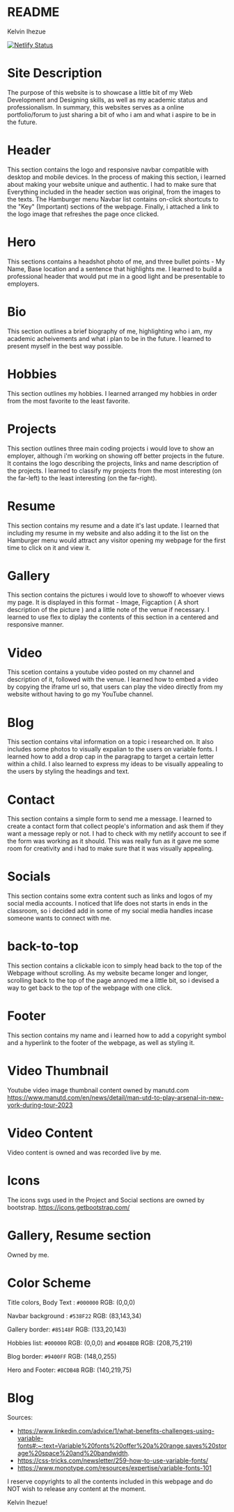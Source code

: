 # README

<!-- Name of the webpage and Ownership-->

Kelvin Ihezue 

<!-- Netlify Status Badge-->

[![Netlify Status](https://api.netlify.com/api/v1/badges/dbecefe4-e882-414c-a6bc-ef9a91578346/deploy-status)](https://app.netlify.com/sites/about-me-kelony11/deploys)

<!-- Site Description -->

# Site Description 
The purpose of this website is to showcase a little bit of my Web Development and Designing skills, as well as my academic status and professionalism. In summary, this websites serves as a online portfolio/forum to just sharing a bit of who i am and what i aspire to be in the future.

<!-- Sections of the Webpage -->

# Header 
This section contains the logo and responsive navbar compatible with desktop and mobile devices. In the process of making this section, i learned about making your website unique and authentic. I had to make sure that Everything included in the header section was original, from the images to the texts. The Hamburger menu Navbar list contains on-click shortcuts to the "Key" (Important) sections of the webpage. Finally, i attached a link to the logo image that refreshes the page once clicked. 

# Hero 
This sections contains a headshot photo of me, and three bullet points - My Name, Base location and a sentence that highlights me. I learned to build a professional header that would put me in a good light and be presentable to employers.

# Bio 
This section outlines a brief biography of me, highlighting who i am, my academic acheivements and what i plan to be in the future. I learned to present myself in the best way possible.

# Hobbies 
This section outlines my hobbies. I learned arranged my hobbies in order from the most favorite to the least favorite. 

# Projects 
This section outlines three main coding projects i would love to show an employer, although i'm working on showing off better projects in the future. It contains the logo describing the projects, links and name description of the projects. I learned to classify my projects from the most interesting (on the far-left) to the least interesting (on the far-right). 
 
# Resume 
This section contains my resume and a date it's last update. I learned that including my resume in my website and also adding it to the list on the Hamburger menu would attract any visitor opening my webpage for the first time to click on it and view it.

# Gallery 
This section contains the pictures i would love to showoff to whoever views my page. It is displayed in this format - Image, Figcaption ( A short description of the picture ) and a little note of the venue if necessary. I learned to use flex to diplay the contents of this section in a centered and responsive manner. 

# Video 
This scetion contains a youtube video posted on my channel and description of it, followed with the venue. I learned how to embed a video by copying the iframe url so, that users can play the video directly from my website without having to go my YouTube channel.

# Blog 
This section contains vital information on a topic i researched on. It also includes some photos to visually expalian to the users on variable fonts. I learned how to add a drop cap in the paragrapg to target a certain letter within a child. I also learned to express my ideas to be visually appealing to the users by styling the headings and text.

# Contact 
This section contains a simple form to send me a message. I learned to create a contact form that collect people's information and ask them if they want a message reply or not. I had to check with my netlify account to see if the form was working as it should. This was really fun as it gave me some room for creativity and i had to make sure that it was visually appealing. 

# Socials 
This section contains some extra content such as links and logos of my social media accounts. I noticed that life does not starts in ends in the classroom, so i decided add in some of my social media handles incase someone wants to connect with me.  

# back-to-top 
This section contains a clickable icon to simply head back to the top of the Webpage without scrolling. As my website became longer and longer, scrolling back to the top of the page annoyed me a little bit, so i devised a way to get back to the top of the webpage with one click.

# Footer 
This section contains my name and i learned how to add a copyright symbol and a hyperlink to the footer of the webpage, as well as styling it. 



<!-- Gallery and Video sources -->
# Video Thumbnail
Youtube video image thumbnail content owned by manutd.com
https://www.manutd.com/en/news/detail/man-utd-to-play-arsenal-in-new-york-during-tour-2023

# Video Content 
Video content is owned and was recorded live by me.

# Icons 
The icons svgs used in the Project and Social sections are owned by bootstrap.
https://icons.getbootstrap.com/

# Gallery, Resume section
Owned by me. 


<!-- Color Scheme -->

# Color Scheme

Title colors, Body Text : `#000000` RGB: (0,0,0)

Navbar background : `#538F22` RGB: (83,143,34)

Gallery border: `#85148F` RGB: (133,20,143)

Hobbies list: `#000000` RGB: (0,0,0) and `#D04BDB` RGB: (208,75,219)

Blog border: `#9400FF` RGB: (148,0,255)

Hero and Footer: `#8CDB4B` RGB: (140,219,75)


<!-- Citations for the blog -->

# Blog 

Sources:
 - https://www.linkedin.com/advice/1/what-benefits-challenges-using-variable-fonts#:~:text=Variable%20fonts%20offer%20a%20range,saves%20storage%20space%20and%20bandwidth.
 - https://css-tricks.com/newsletter/259-how-to-use-variable-fonts/
 - https://www.monotype.com/resources/expertise/variable-fonts-101

<!-- License  & Copyrights -->

I reserve copyrights to all the contents included in this webpage and do NOT wish to release any content at the moment. 


Kelvin Ihezue!



